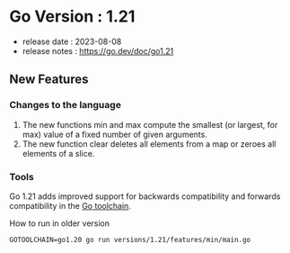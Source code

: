 # Go Version : 1.21
* release date : 2023-08-08
* release notes : https://go.dev/doc/go1.21

## New Features
### Changes to the language
1. The new functions min and max compute the smallest (or largest, for max) value of a fixed number of given arguments.
2. The new function clear deletes all elements from a map or zeroes all elements of a slice.

### Tools

Go 1.21 adds improved support for backwards compatibility and forwards compatibility in the [Go toolchain](https://go.dev/doc/toolchain).

How to run in older version 

```
GOTOOLCHAIN=go1.20 go run versions/1.21/features/min/main.go
```
